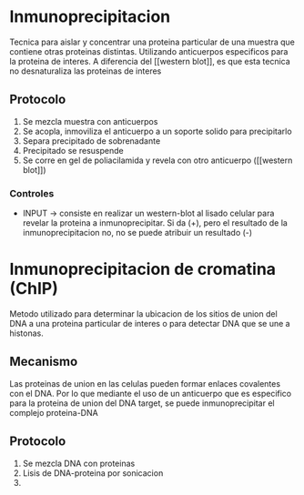 # Inmunoprecipitacion

Tecnica para aislar y concentrar una proteina particular de una muestra que contiene otras proteinas distintas. Utilizando anticuerpos especificos para la proteina de interes.
A diferencia del [[western blot]], es que esta tecnica no desnaturaliza las proteinas de interes

## Protocolo

1. Se mezcla muestra con anticuerpos
2. Se acopla, inmoviliza el anticuerpo a un soporte solido para precipitarlo
3. Separa precipitado de sobrenadante
4. Precipitado se resuspende
5. Se corre en gel de poliacilamida y revela con otro anticuerpo ([[western blot]])

### Controles

- INPUT → consiste en realizar un western-blot al lisado celular para revelar la proteina a inmunoprecipitar. Si da (+), pero el resultado de la inmunoprecipitacion no, no se puede atribuir un resultado (-)

# Inmunoprecipitacion de cromatina (ChIP)
Metodo utilizado para determinar la ubicacion de los sitios de union del DNA a una proteina particular de interes o para detectar DNA que se une a histonas.

## Mecanismo

Las proteinas de union en las celulas pueden formar enlaces covalentes con el DNA. Por lo que mediante el uso de un anticuerpo que es especifico para la proteina de union del DNA target, se puede inmunoprecipitar el complejo proteina-DNA

## Protocolo
1.  Se mezcla DNA con proteinas
2. Lisis de DNA-proteina por sonicacion 
3. 
